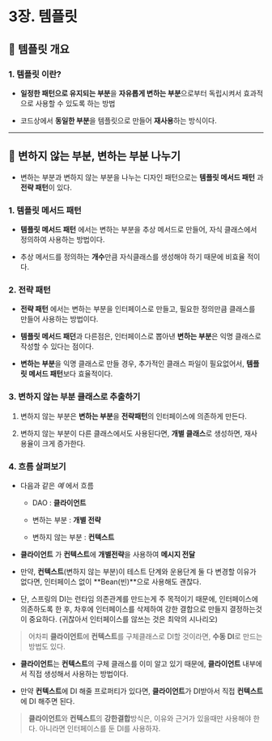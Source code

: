# 3장. 템플릿




## 🐫 템플릿 개요

### 1. 템플릿 이란?

* **일정한 패턴으로 유지되는 부분**을 **자유롭게 변하는 부분**으로부터 독립시켜서 효과적으로 사용할 수 있도록 하는 방법

* 코드상에서 **동일한 부분**을 템플릿으로 만들어 **재사용**하는 방식이다.


---


## 🐫 변하지 않는 부분, 변하는 부분 나누기

* 변하는 부분과 변하지 않는 부분을 나누는 디자인 패턴으로는 **템플릿 메서드 패턴** 과 **전략 패턴**이 있다.


### 1. 템플릿 메서드 패턴

* **템플릿 메서드 패턴** 에서는 변하는 부분을 추상 메서드로 만들어, 자식 클래스에서 정의하여 사용하는 방법이다.

* 추상 메서드를 정의하는 **개수**만큼 자식클래스를 생성해야 하기 때문에 비효율 적이다.


### 2. 전략 패턴

* **전략 패턴** 에서는 변하는 부분을 인터페이스로 만들고, 필요한 정의만큼 클래스를 만들어 사용하는 방법이다.

* **템플릿 메서드 패던**과 다른점은, 인터페이스로 뽑아낸 **변하는 부분**은 익명 클래스로 작성할 수 있다는 점이다.

* **변하는 부분**을 익명 클래스로 만들 경우, 추가적인 클래스 파일이 필요없어서, **템플릿 메서드 패턴**보다 효율적이다.


### 3. 변하지 않는 부분 클래스로 추출하기

1. 변하지 않는 부분은 **변하는 부분**을 **전략패턴**의 인터페이스에 의존하게 만든다.

1. 변하지 않는 부분이 다른 클래스에서도 사용된다면, **개별 클래스**로 생성하면, 재사용율이 크게 증가한다.


### 4. 흐름 살펴보기

* 다음과 같은 *예* 에서 흐름

    * DAO : **클라이언트**

    * 변하는 부분 : **개별 전략**

    * 변하지 않는 부분 : **컨텍스트**

* **클라이언트** 가 **컨텍스트**에 **개별전략**을 사용하여 **메시지 전달**

* 만약, **컨텍스트**(변하지 않는 부분)이 테스트 단계와 운용단계 둘 다 변경할 이유가 없다면, 인터페이스 없이 **Bean(빈)**으로 사용해도 괜찮다.

* 단, 스프링의 DI는 런타임 의존관계를 만드는게 주 목적이기 때문에, 인터페이스에 의존하도록 한 후, 차후에 인터페이스를 삭제하여 강한 결합으로 만들지 결정하는것이 중요하다. (귀찮아서 인터페이스를 않쓰는 것은 최악의 시나리오)


> 어차피 **클라이언트**에 **컨텍스트**를 구체클래스로 DI할 것이라면, **수동 DI**로 만드는 방법도 있다.

* **클라이언트**는 **컨텍스트**의 구체 클래스를 이미 알고 있기 때문에, **클라이언트** 내부에서 직접 생성해서 사용하는 방법이다.

* 만약 **컨텍스트**에 DI 해줄 프로퍼티가 있다면, **클라이언트**가 DI받아서 직접 **컨텍스트**에 DI 해주면 된다.

> **클라이언트**와 **컨텍스트**의 **강한결합**방식은, 이유와 근거가 있을때만 사용해야 한다. 아니라면 인터페이스를 둔 DI를 사용하자.